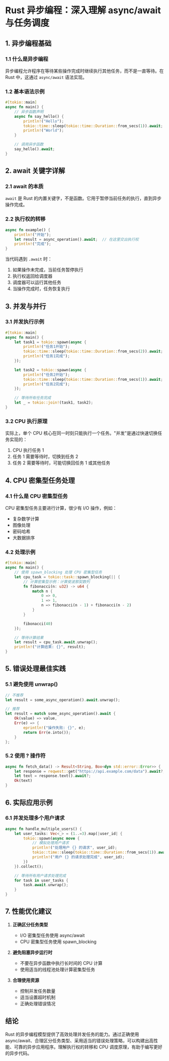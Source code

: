 # Rust 异步编程：深入理解 async/await 与任务调度

## 1. 异步编程基础

### 1.1 什么是异步编程

异步编程允许程序在等待某些操作完成时继续执行其他任务，而不是一直等待。在 Rust 中，这通过 `async/await` 语法实现。

### 1.2 基本语法示例

```rust
#[tokio::main]
async fn main() {
    // 异步函数声明
    async fn say_hello() {
        println!("Hello");
        tokio::time::sleep(tokio::time::Duration::from_secs(1)).await;
        println!("World");
    }

    // 调用异步函数
    say_hello().await;
}
```

## 2. await 关键字详解

### 2.1 await 的本质

`await` 是 Rust 的内置关键字，不是函数。它用于暂停当前任务的执行，直到异步操作完成。

### 2.2 执行权的转移

```rust
async fn example() {
    println!("开始");
    let result = async_operation().await;  // 在这里交出执行权
    println!("完成");
}
```

当代码遇到 `.await` 时：

1. 如果操作未完成，当前任务暂停执行
2. 执行权返回给调度器
3. 调度器可以运行其他任务
4. 当操作完成时，任务恢复执行

## 3. 并发与并行

### 3.1 并发执行示例

```rust
#[tokio::main]
async fn main() {
    let task1 = tokio::spawn(async {
        println!("任务1开始");
        tokio::time::sleep(tokio::time::Duration::from_secs(2)).await;
        println!("任务1完成");
    });

    let task2 = tokio::spawn(async {
        println!("任务2开始");
        tokio::time::sleep(tokio::time::Duration::from_secs(1)).await;
        println!("任务2完成");
    });

    // 等待所有任务完成
    let _ = tokio::join!(task1, task2);
}
```

### 3.2 CPU 执行原理

实际上，单个 CPU 核心在同一时刻只能执行一个任务。"并发"是通过快速切换任务实现的：

1. CPU 执行任务 1
2. 任务 1 需要等待时，切换到任务 2
3. 任务 2 需要等待时，可能切换回任务 1 或其他任务

## 4. CPU 密集型任务处理

### 4.1 什么是 CPU 密集型任务

CPU 密集型任务主要进行计算，很少有 I/O 操作，例如：

- 复杂数学计算
- 图像处理
- 密码哈希
- 大数据排序

### 4.2 处理示例

```rust
#[tokio::main]
async fn main() {
    // 使用 spawn_blocking 处理 CPU 密集型任务
    let cpu_task = tokio::task::spawn_blocking(|| {
        // 计算密集型示例：计算斐波那契数列
        fn fibonacci(n: u32) -> u64 {
            match n {
                0 => 0,
                1 => 1,
                n => fibonacci(n - 1) + fibonacci(n - 2)
            }
        }

        fibonacci(40)
    });

    // 等待计算结果
    let result = cpu_task.await.unwrap();
    println!("计算结果: {}", result);
}
```

## 5. 错误处理最佳实践

### 5.1 避免使用 unwrap()

```rust
// 不推荐
let result = some_async_operation().await.unwrap();

// 推荐
let result = match some_async_operation().await {
    Ok(value) => value,
    Err(e) => {
        eprintln!("操作失败: {}", e);
        return Err(e.into());
    }
};
```

### 5.2 使用 ? 操作符

```rust
async fn fetch_data() -> Result<String, Box<dyn std::error::Error>> {
    let response = reqwest::get("https://api.example.com/data").await?;
    let text = response.text().await?;
    Ok(text)
}
```

## 6. 实际应用示例

### 6.1 并发处理多个用户请求

```rust
async fn handle_multiple_users() {
    let user_tasks: Vec<_> = (1..=3).map(|user_id| {
        tokio::spawn(async move {
            // 模拟处理用户请求
            println!("处理用户 {} 的请求", user_id);
            tokio::time::sleep(tokio::time::Duration::from_secs(1)).await;
            println!("用户 {} 的请求处理完成", user_id);
        })
    }).collect();

    // 等待所有用户请求处理完成
    for task in user_tasks {
        task.await.unwrap();
    }
}
```

## 7. 性能优化建议

1. **正确区分任务类型**

   - I/O 密集型任务使用 async/await
   - CPU 密集型任务使用 spawn_blocking

2. **避免阻塞异步运行时**

   - 不要在异步函数中执行长时间的 CPU 计算
   - 使用适当的线程池处理计算密集型任务

3. **合理使用资源**
   - 控制并发任务数量
   - 适当设置超时机制
   - 正确处理错误情况

## 结论

Rust 的异步编程模型提供了高效处理并发任务的能力。通过正确使用 async/await、合理区分任务类型、采用适当的错误处理策略，可以构建出高性能、可靠的异步应用程序。理解执行权的转移和 CPU 调度原理，有助于编写更好的异步代码。
